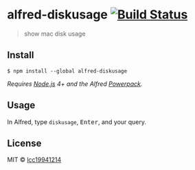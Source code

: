 # alfred-diskusage [![Build Status](https://travis-ci.org/lcc19941214/alfred-diskusage.svg?branch=master)](https://travis-ci.org/lcc19941214/alfred-diskusage)

> show mac disk usage


## Install

```
$ npm install --global alfred-diskusage
```

*Requires [Node.js](https://nodejs.org) 4+ and the Alfred [Powerpack](https://www.alfredapp.com/powerpack/).*


## Usage

In Alfred, type `diskusage`, <kbd>Enter</kbd>, and your query.


## License

MIT © [lcc19941214](http://achuan.me)
